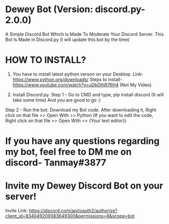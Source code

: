 # Dewey Bot (Version: discord.py-2.0.0)
A Simple Discord Bot Which Is Made To Moderate Your Discord Server. This Bot Is Made in Discord.py
(I will update this bot by the time) 

# HOW TO INSTALL?

1. You have to install latest python verson on your Desktop.
Link- https://www.python.org/downloads/
Steps to install- https://www.youtube.com/watch?v=uDbDIhR76H4 (Not My Video)

2. Install Discord.py.
Step 1 - Go to CMD and type, pip install discord (It will take some time)
And you are good to go :)

Step 2 - Run the bot. Download my Bot code. After downloading it, Right click on that file >> Open With >> Python
(If you want to edit the code, Right click on that file >> Open With >> {Your text editor})

# If you have any questions regarding my bot, feel free to DM me on discord- Tanmay#3877

# Invite my Dewey Discord Bot on your server!
Invite Link: https://discord.com/api/oauth2/authorize?client_id=834049209383649300&permissions=8&scope=bot
